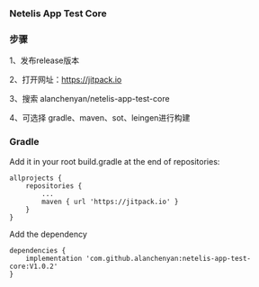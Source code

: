 ### Netelis App Test Core

### 步骤
1、发布release版本

2、打开网址：https://jitpack.io

3、搜索 alanchenyan/netelis-app-test-core

4、可选择 gradle、maven、sot、leingen进行构建

### Gradle

Add it in your root build.gradle at the end of repositories:
```
allprojects {
	repositories {
		...
		maven { url 'https://jitpack.io' }
	}
}
```
Add the dependency
```
dependencies {
    implementation 'com.github.alanchenyan:netelis-app-test-core:V1.0.2'
}
```
